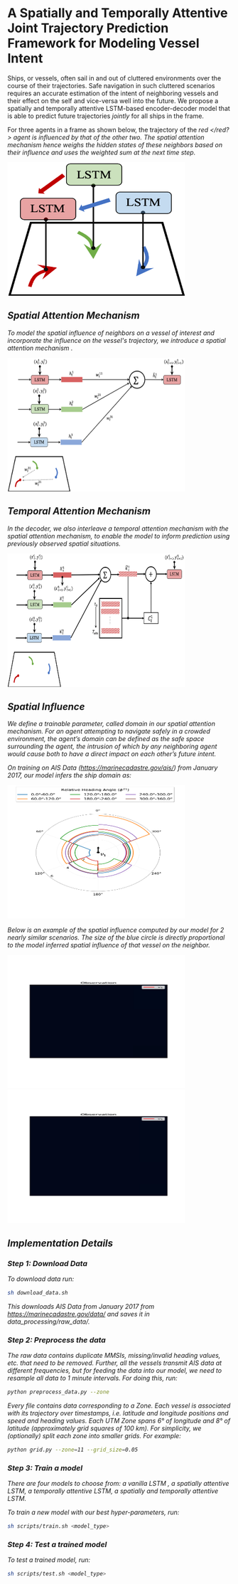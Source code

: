 # A Spatially and Temporally Attentive Joint Trajectory Prediction Framework for Modeling Vessel Intent

Ships, or vessels, often sail in and out of cluttered environments over the course of their trajectories. Safe navigation in such cluttered scenarios requires an accurate estimation of the intent of neighboring vessels and their effect on the self and vice-versa well into the future. We propose a spatially and temporally attentive LSTM-based encoder-decoder model that is able to predict future trajectories <em>jointly</em> for all ships in the frame. 

For three agents in a frame as shown below, the trajectory of the <em> red </red?> agent is influenced by that of the other two. The spatial attention mechanism hence weighs the hidden states of these neighbors based on their influence and uses the weighted sum at the next time step. 

<img src = https://github.com/coordinated-systems-lab/VesselIntentModeling/blob/master/img/spatial_influence.png width="400" height = "300">

## Spatial Attention Mechanism

To model the spatial influence of neighbors on a vessel of interest and incorporate the influence on the vessel's trajectory, we introduce a <em> spatial attention mechanism </em>. 

<img src = https://github.com/coordinated-systems-lab/VesselIntentModeling/blob/master/img/spatial_attention_mechanism.png width="400" height = "300">

## Temporal Attention Mechanism

In the decoder, we also interleave a <em> temporal attention mechanism </em> with the spatial attention mechanism, to enable the model to inform prediction using previously observed spatial situations. 

<img src = https://github.com/coordinated-systems-lab/VesselIntentModeling/blob/master/img/decoder_method.png width="400" height="300"> 

## Spatial Influence

We define a trainable parameter, called <em>domain</em> in our spatial attention mechanism. For an agent attempting to navigate safely in a crowded environment, the agent’s domain can be defined as the safe space surrounding the agent, the intrusion of which by any neighboring agent would cause both to have a direct impact on each other’s future intent. 

On training on AIS Data (https://marinecadastre.gov/ais/) from January 2017, our model infers the <em>ship domain </em> as: 

<img src = https://github.com/coordinated-systems-lab/VesselIntentModeling/blob/master/img/domain.png width="400" height="300">

Below is an example of the spatial influence computed by our model for 2 nearly similar scenarios. The size of the blue circle is directly proportional to the model inferred spatial influence of that vessel on the neighbor. 

<img src = https://github.com/coordinated-systems-lab/VesselIntentModeling/blob/master/img/spatial_attn_1.gif width="400"  height="300"> <img src = https://github.com/coordinated-systems-lab/VesselIntentModeling/blob/master/img/spatial_attn_2.gif width="400" height="300"> 

## Implementation Details

### Step 1: Download Data

To download data run:

```bash
sh download_data.sh
```

This downloads AIS Data from January 2017 from  https://marinecadastre.gov/data/ and saves it in data_processing/raw_data/. 

### Step 2: Preprocess the data

The raw data contains duplicate MMSIs, missing/invalid heading values, etc. that need to be removed. Further, all the vessels transmit AIS data at different frequencies, but for feeding the data into our model, we need to resample all data to 1 minute intervals. For doing this, run:

```bash
python preprocess_data.py --zone
```

Every file contains data corresponding to a Zone. Each vessel is associated with its trajectory over timestamps, i.e. latitude and longitude positions and speed and heading values. Each UTM Zone spans 6&deg; of longitude and 8&deg; of latitude (approximately grid squares of 100 km). For simplicity, we (optionally) split each zone into smaller grids. For example:

```bash
python grid.py --zone=11 --grid_size=0.05 
```

### Step 3: Train a model 

There are four models to choose from: a vanilla LSTM , a spatially attentive LSTM, a temporally attentive LSTM, a spatially and temporally attentive LSTM. 

To train a new model with our best hyper-parameters, run:

```bash
sh scripts/train.sh <model_type> 
```

### Step 4: Test a trained model

To test a trained model, run:

```bash
sh scripts/test.sh <model_type> 
```

